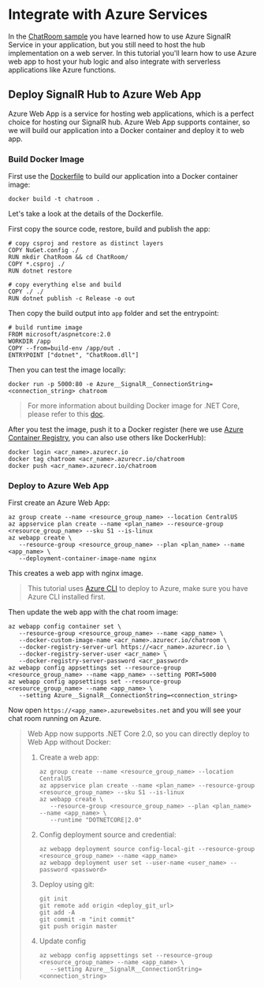 # Integrate with Azure Services

In the [ChatRoom sample](../ChatRoom) you have learned how to use Azure SignalR Service in your application, but you still need to host the hub implementation on a web server.
In this tutorial you'll learn how to use Azure web app to host your hub logic and also integrate with serverless applications like Azure functions.

## Deploy SignalR Hub to Azure Web App

Azure Web App is a service for hosting web applications, which is a perfect choice for hosting our SignalR hub.
Azure Web App supports container, so we will build our application into a Docker container and deploy it to web app.

### Build Docker Image

First use the [Dockerfile](../samples/ChatRoom/Dockerfile) to build our application into a Docker container image:

```
docker build -t chatroom .
```

Let's take a look at the details of the Dockerfile.

First copy the source code, restore, build and publish the app:

```docker
# copy csproj and restore as distinct layers
COPY NuGet.config ./
RUN mkdir ChatRoom && cd ChatRoom/
COPY *.csproj ./
RUN dotnet restore

# copy everything else and build
COPY ./ ./
RUN dotnet publish -c Release -o out
```

Then copy the build output into `app` folder and set the entrypoint:

```docker
# build runtime image
FROM microsoft/aspnetcore:2.0
WORKDIR /app
COPY --from=build-env /app/out .
ENTRYPOINT ["dotnet", "ChatRoom.dll"]
```

Then you can test the image locally:

```
docker run -p 5000:80 -e Azure__SignalR__ConnectionString=<connection_string> chatroom
```

> For more information about building Docker image for .NET Core, please refer to this [doc](https://docs.microsoft.com/en-us/dotnet/core/docker/building-net-docker-images).

After you test the image, push it to a Docker register (here we use [Azure Container Registry](https://azure.microsoft.com/en-us/services/container-registry/), you can also use others like DockerHub):

```
docker login <acr_name>.azurecr.io
docker tag chatroom <acr_name>.azurecr.io/chatroom
docker push <acr_name>.azurecr.io/chatroom
```

### Deploy to Azure Web App

First create an Azure Web App:

```
az group create --name <resource_group_name> --location CentralUS
az appservice plan create --name <plan_name> --resource-group <resource_group_name> --sku S1 --is-linux
az webapp create \
   --resource-group <resource_group_name> --plan <plan_name> --name <app_name> \
   --deployment-container-image-name nginx
```

This creates a web app with nginx image.

> This tutorial uses [Azure CLI](https://docs.microsoft.com/en-us/cli/azure/install-azure-cli?view=azure-cli-latest) to deploy to Azure, make sure you have Azure CLI installed first.


Then update the web app with the chat room image:

```
az webapp config container set \
   --resource-group <resource_group_name> --name <app_name> \
   --docker-custom-image-name <acr_name>.azurecr.io/chatroom \
   --docker-registry-server-url https://<acr_name>.azurecr.io \
   --docker-registry-server-user <acr_name> \
   --docker-registry-server-password <acr_password>
az webapp config appsettings set --resource-group <resource_group_name> --name <app_name> --setting PORT=5000
az webapp config appsettings set --resource-group <resource_group_name> --name <app_name> \
   --setting Azure__SignalR__ConnectionString=<connection_string>
```

Now open `https://<app_name>.azurewebsites.net` and you will see your chat room running on Azure.

> Web App now supports .NET Core 2.0, so you can directly deploy to Web App without Docker:
> 1.  Create a web app:
>     ```
>     az group create --name <resource_group_name> --location CentralUS
>     az appservice plan create --name <plan_name> --resource-group <resource_group_name> --sku S1 --is-linux
>     az webapp create \
>        --resource-group <resource_group_name> --plan <plan_name> --name <app_name> \
>        --runtime "DOTNETCORE|2.0"
>     ```
>
> 2.  Config deployment source and credential:
>     ```
>     az webapp deployment source config-local-git --resource-group <resource_group_name> --name <app_name>
>     az webapp deployment user set --user-name <user_name> --password <password>
>     ```
>
> 3.  Deploy using git:
>     ```
>     git init
>     git remote add origin <deploy_git_url>
>     git add -A
>     git commit -m "init commit"
>     git push origin master
>     ```
> 4. Update config
>     ```
>     az webapp config appsettings set --resource-group <resource_group_name> --name <app_name> \
>        --setting Azure__SignalR__ConnectionString=<connection_string>
>     ```
